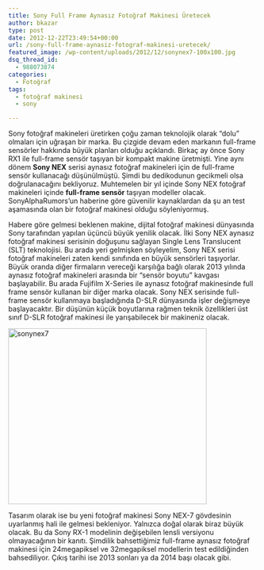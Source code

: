 ```yaml
---
title: Sony Full Frame Aynasız Fotoğraf Makinesi Üretecek
author: bkazar
type: post
date: 2012-12-22T23:49:54+00:00
url: /sony-full-frame-aynasiz-fotograf-makinesi-uretecek/
featured_image: /wp-content/uploads/2012/12/sonynex7-100x100.jpg
dsq_thread_id:
  - 988073874
categories:
  - Fotoğraf
tags:
  - fotoğraf makinesi
  - sony

---
```

Sony fotoğraf makineleri üretirken çoğu zaman teknolojik olarak “dolu” olmaları için uğraşan bir marka. Bu çizgide devam eden markanın full-frame sensörler hakkında büyük planları olduğu açıklandı. Birkaç ay önce Sony RX1 ile full-frame sensör taşıyan bir kompakt makine üretmişti. Yine aynı dönem **Sony NEX** serisi aynasız fotoğraf makineleri için de full-frame sensör kullanacağı düşünülmüştü. Şimdi bu dedikodunun gecikmeli olsa doğrulanacağını bekliyoruz. Muhtemelen bir yıl içinde Sony NEX fotoğraf makineleri içinde **full-frame sensör** taşıyan modeller olacak. SonyAlphaRumors’un haberine göre güvenilir kaynaklardan da şu an test aşamasında olan bir fotoğraf makinesi olduğu söyleniyormuş.

Habere göre gelmesi beklenen makine, dijital fotoğraf makinesi dünyasında Sony tarafından yapılan üçüncü büyük yenilik olacak. İlki Sony NEX aynasız fotoğraf makinesi serisinin doğuşunu sağlayan Single Lens Translucent (SLT) teknolojisi. Bu arada yeri gelmişken söyleyelim, Sony NEX serisi fotoğraf makineleri zaten kendi sınıfında en büyük sensörleri taşıyorlar. Büyük oranda diğer firmaların vereceği karşılığa bağlı olarak 2013 yılında aynasız fotoğraf makineleri arasında bir “sensör boyutu” kavgası başlayabilir. Bu arada Fujifilm X-Series ile aynasız fotoğraf makinesinde full frame sensör kullanan bir diğer marka olacak. Sony NEX serisinde full-frame sensör kullanmaya başladığında D-SLR dünyasında işler değişmeye başlayacaktır. Bir düşünün küçük boyutlarına rağmen teknik özellikleri üst sınıf D-SLR fotoğraf makinesi ile yarışabilecek bir makineniz olacak.

<img class="aligncenter size-large wp-image-10074" alt="sonynex7" src="https://www.murekkep.org/wp-content/uploads/2012/12/sonynex7-400x355.jpg" width="400" height="355" srcset="https://www.murekkep.org/wp-content/uploads/2012/12/sonynex7-400x355.jpg 400w, https://www.murekkep.org/wp-content/uploads/2012/12/sonynex7-50x44.jpg 50w, https://www.murekkep.org/wp-content/uploads/2012/12/sonynex7-112x100.jpg 112w, https://www.murekkep.org/wp-content/uploads/2012/12/sonynex7-224x200.jpg 224w, https://www.murekkep.org/wp-content/uploads/2012/12/sonynex7-343x305.jpg 343w, https://www.murekkep.org/wp-content/uploads/2012/12/sonynex7.jpg 550w" sizes="(max-width: 400px) 100vw, 400px" /> 

Tasarım olarak ise bu yeni fotoğraf makinesi Sony NEX-7 gövdesinin uyarlanmış hali ile gelmesi bekleniyor. Yalnızca doğal olarak biraz büyük olacak. Bu da Sony RX-1 modelinin değişebilen lensli versiyonu olmayacağının bir kanıtı. Şimdilik bahsettiğimiz full-frame aynasız fotoğraf makinesi için 24megapiksel ve 32megapiksel modellerin test edildiğinden bahsediliyor. Çıkış tarihi ise 2013 sonları ya da 2014 başı olacak gibi.